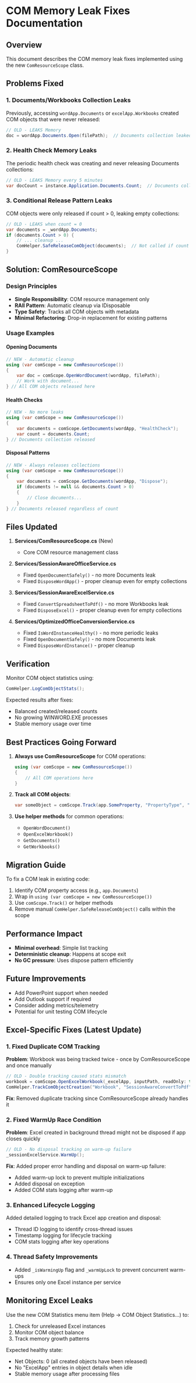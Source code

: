 # COM Memory Leak Fixes Documentation

## Overview
This document describes the COM memory leak fixes implemented using the new `ComResourceScope` class.

## Problems Fixed

### 1. Documents/Workbooks Collection Leaks
Previously, accessing `wordApp.Documents` or `excelApp.Workbooks` created COM objects that were never released:
```csharp
// OLD - LEAKS Memory
doc = wordApp.Documents.Open(filePath);  // Documents collection leaked!
```

### 2. Health Check Memory Leaks
The periodic health check was creating and never releasing Documents collections:
```csharp
// OLD - LEAKS Memory every 5 minutes
var docCount = instance.Application.Documents.Count;  // Documents collection leaked!
```

### 3. Conditional Release Pattern Leaks
COM objects were only released if count > 0, leaking empty collections:
```csharp
// OLD - LEAKS when count = 0
var documents = _wordApp.Documents;
if (documents.Count > 0) {
    // ... cleanup ...
    ComHelper.SafeReleaseComObject(documents);  // Not called if count = 0!
}
```

## Solution: ComResourceScope

### Design Principles
- **Single Responsibility**: COM resource management only
- **RAII Pattern**: Automatic cleanup via IDisposable
- **Type Safety**: Tracks all COM objects with metadata
- **Minimal Refactoring**: Drop-in replacement for existing patterns

### Usage Examples

#### Opening Documents
```csharp
// NEW - Automatic cleanup
using (var comScope = new ComResourceScope())
{
    var doc = comScope.OpenWordDocument(wordApp, filePath);
    // Work with document...
} // All COM objects released here
```

#### Health Checks
```csharp
// NEW - No more leaks
using (var comScope = new ComResourceScope())
{
    var documents = comScope.GetDocuments(wordApp, "HealthCheck");
    var count = documents.Count;
} // Documents collection released
```

#### Disposal Patterns
```csharp
// NEW - Always releases collections
using (var comScope = new ComResourceScope())
{
    var documents = comScope.GetDocuments(wordApp, "Dispose");
    if (documents != null && documents.Count > 0)
    {
        // Close documents...
    }
} // Documents released regardless of count
```

## Files Updated

1. **Services/ComResourceScope.cs** (New)
   - Core COM resource management class

2. **Services/SessionAwareOfficeService.cs**
   - Fixed `OpenDocumentSafely()` - no more Documents leak
   - Fixed `DisposeWordApp()` - proper cleanup even for empty collections

3. **Services/SessionAwareExcelService.cs**
   - Fixed `ConvertSpreadsheetToPdf()` - no more Workbooks leak
   - Fixed `DisposeExcel()` - proper cleanup even for empty collections

4. **Services/OptimizedOfficeConversionService.cs**
   - Fixed `IsWordInstanceHealthy()` - no more periodic leaks
   - Fixed `OpenDocumentSafely()` - no more Documents leak
   - Fixed `DisposeWordInstance()` - proper cleanup

## Verification

Monitor COM object statistics using:
```csharp
ComHelper.LogComObjectStats();
```

Expected results after fixes:
- Balanced created/released counts
- No growing WINWORD.EXE processes
- Stable memory usage over time

## Best Practices Going Forward

1. **Always use ComResourceScope** for COM operations:
   ```csharp
   using (var comScope = new ComResourceScope())
   {
       // All COM operations here
   }
   ```

2. **Track all COM objects**:
   ```csharp
   var someObject = comScope.Track(app.SomeProperty, "PropertyType", "Context");
   ```

3. **Use helper methods** for common operations:
   - `OpenWordDocument()`
   - `OpenExcelWorkbook()`
   - `GetDocuments()`
   - `GetWorkbooks()`

## Migration Guide

To fix a COM leak in existing code:

1. Identify COM property access (e.g., `app.Documents`)
2. Wrap in `using (var comScope = new ComResourceScope())`
3. Use `comScope.Track()` or helper methods
4. Remove manual `ComHelper.SafeReleaseComObject()` calls within the scope

## Performance Impact

- **Minimal overhead**: Simple list tracking
- **Deterministic cleanup**: Happens at scope exit
- **No GC pressure**: Uses dispose pattern efficiently

## Future Improvements

- Add PowerPoint support when needed
- Add Outlook support if required
- Consider adding metrics/telemetry
- Potential for unit testing COM lifecycle

## Excel-Specific Fixes (Latest Update)

### 1. **Fixed Duplicate COM Tracking**
**Problem**: Workbook was being tracked twice - once by ComResourceScope and once manually
```csharp
// OLD - Double tracking caused stats mismatch
workbook = comScope.OpenExcelWorkbook(_excelApp, inputPath, readOnly: true);
ComHelper.TrackComObjectCreation("Workbook", "SessionAwareConvertToPdf"); // DUPLICATE!
```

**Fix**: Removed duplicate tracking since ComResourceScope already handles it

### 2. **Fixed WarmUp Race Condition**
**Problem**: Excel created in background thread might not be disposed if app closes quickly
```csharp
// OLD - No disposal tracking on warm-up failure
_sessionExcelService.WarmUp();
```

**Fix**: Added proper error handling and disposal on warm-up failure:
- Added warm-up lock to prevent multiple initializations
- Added disposal on exception
- Added COM stats logging after warm-up

### 3. **Enhanced Lifecycle Logging**
Added detailed logging to track Excel app creation and disposal:
- Thread ID logging to identify cross-thread issues
- Timestamp logging for lifecycle tracking
- COM stats logging after key operations

### 4. **Thread Safety Improvements**
- Added `_isWarmingUp` flag and `_warmUpLock` to prevent concurrent warm-ups
- Ensures only one Excel instance per service

## Monitoring Excel Leaks

Use the new COM Statistics menu item (Help → COM Object Statistics...) to:
1. Check for unreleased Excel instances
2. Monitor COM object balance
3. Track memory growth patterns

Expected healthy state:
- Net Objects: 0 (all created objects have been released)
- No "ExcelApp" entries in object details when idle
- Stable memory usage after processing files 